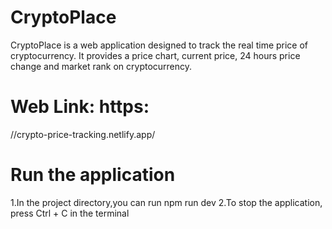 # CryptoPlace
CryptoPlace is a web application designed to track the real time price of cryptocurrency. It provides a price chart, current price, 24 hours price change and market rank on cryptocurrency.
# Web Link: https:
//crypto-price-tracking.netlify.app/
# Run the application
1.In the project directory,you can run
npm run dev
2.To stop the application, press Ctrl + C in the terminal

